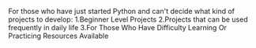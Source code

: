 For those who have just started Python and can't decide what kind of projects to develop:
1.Beginner Level Projects
2.Projects that can be used frequently in daily life
3.For Those Who Have Difficulty Learning Or Practicing
Resources Available
